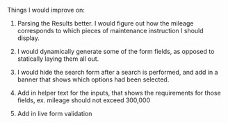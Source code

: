 Things I would improve on:

1. Parsing the Results better. I would figure out how the mileage corresponds to which pieces of maintenance instruction I should display.

2. I would dynamically generate some of the form fields, as opposed to statically laying them all out.

3. I would hide the search form after a search is performed, and add in a banner that shows which options had been selected.

4. Add in helper text for the inputs, that shows the requirements for those fields, ex. mileage should not exceed 300,000

5. Add in live form validation 